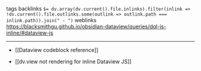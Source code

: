 tags 
backlinks `$= dv.array(dv.current().file.inlinks).filter(inlink => !dv.current().file.outlinks.some(outlink => outlink.path === inlink.path)).join(" - ")`
weblinks https://blacksmithgu.github.io/obsidian-dataview/queries/dql-js-inline/#dataview-js
___
- [[Dataview codeblock reference]]

- [[dv.view not rendering for inline Dataview JS]]

